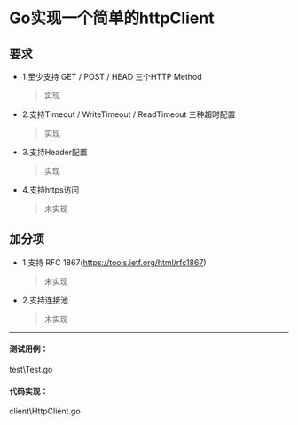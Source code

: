 # Go实现一个简单的httpClient
## 要求
* 1.⾄少⽀持 GET / POST / HEAD 三个HTTP Method 
    >实现
* 2.⽀持Timeout / WriteTimeout / ReadTimeout 三种超时配置
    >实现
* 3.⽀持Header配置 
    >实现
* 4.⽀持https访问 
    >未实现
## 加分项
* 1.⽀持 RFC 1867(https://tools.ietf.org/html/rfc1867)
    >未实现
* 2.⽀持连接池
    >未实现

***
#### 测试用例：
test\Test.go        
#### 代码实现：
client\HttpClient.go
